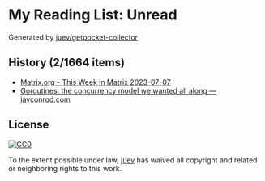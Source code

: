 # My Reading List: Unread

Generated by [juev/getpocket-collector](https://github.com/juev/getpocket-collector)

## History (2/1664 items)

- [Matrix.org - This Week in Matrix 2023-07-07](https://matrix.org/blog/2023/07/07/this-week-in-matrix-2023-07-07/)
- [Goroutines: the concurrency model we wanted all along — jayconrod.com](https://jayconrod.com/posts/128/goroutines-the-concurrency-model-we-wanted-all-along)

## License

[![CC0](https://mirrors.creativecommons.org/presskit/buttons/88x31/svg/cc-zero.svg)](https://creativecommons.org/publicdomain/zero/1.0/)

To the extent possible under law, [juev](https://github.com/juev) has waived all copyright and related or neighboring rights to this work.
